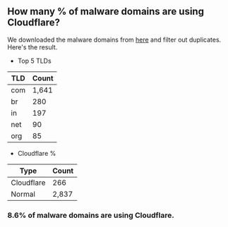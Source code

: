 ## How many % of malware domains are using Cloudflare?


We downloaded the malware domains from [here](https://urlhaus.abuse.ch) and filter out duplicates.
Here's the result.


[//]: # (start replacement)


- Top 5 TLDs

| TLD | Count |
| --- | --- |
| com | 1,641 |
| br | 280 |
| in | 197 |
| net | 90 |
| org | 85 |


- Cloudflare %

| Type | Count |
| --- | --- |
| Cloudflare | 266 |
| Normal | 2,837 |


### 8.6% of malware domains are using Cloudflare.